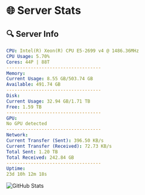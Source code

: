 # 🌐 Server Stats
## 🔍 Server Info
```yaml
CPU: Intel(R) Xeon(R) CPU E5-2699 v4 @ 1486.36MHz
CPU Usage: 5.70%
Cores: 44P | 88T
-----------------------------------
Memory:
Current Usage: 8.55 GB/503.74 GB
Available: 491.74 GB
-----------------------------------
Disk:
Current Usage: 32.94 GB/1.71 TB
Free: 1.59 TB
-----------------------------------
GPU:
No GPU detected
-----------------------------------
Network:
Current Transfer (Sent): 396.50 KB/s
Current Transfer (Received): 72.73 KB/s
Total Sent: 1.20 TB
Total Received: 242.84 GB
-----------------------------------
Uptime:
23d 10h 12m 18s
```
![GitHub Stats](https://img.shields.io/badge/Updated-2025-05-13_03:21:06-blue)